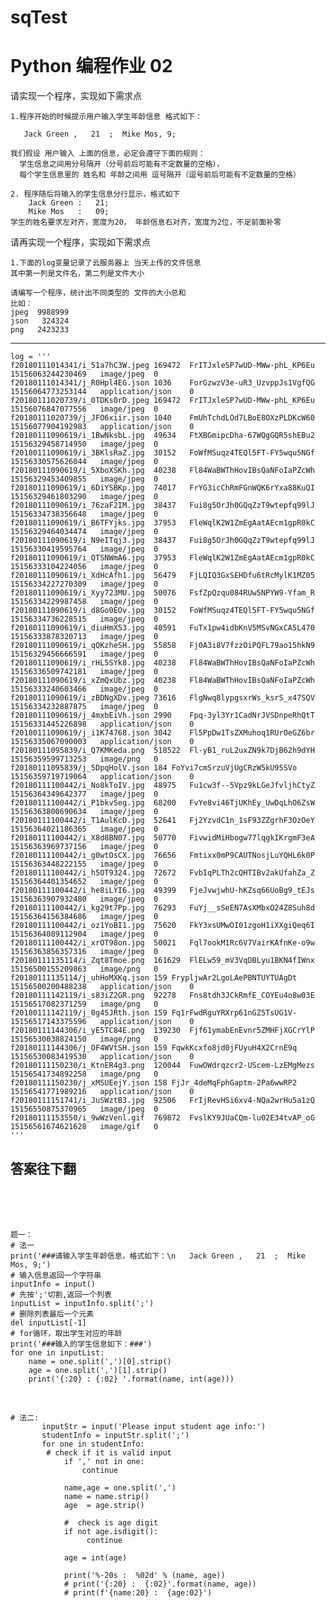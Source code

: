 # sqTest
# Python 编程作业 02

请实现一个程序，实现如下需求点

    1.程序开始的时候提示用户输入学生年龄信息 格式如下：

       Jack Green ,   21  ;  Mike Mos, 9;

    我们假设 用户输入 上面的信息，必定会遵守下面的规则：
      学生信息之间用分号隔开（分号前后可能有不定数量的空格），
      每个学生信息里的 姓名和 年龄之间用 逗号隔开（逗号前后可能有不定数量的空格） 

    2. 程序随后将输入的学生信息分行显示，格式如下
        Jack Green :   21;
        Mike Mos   :   09;
    学生的姓名要求左对齐，宽度为20， 年龄信息右对齐，宽度为2位，不足前面补零



请再实现一个程序，实现如下需求点

    1.下面的log变量记录了云服务器上 当天上传的文件信息
    其中第一列是文件名，第二列是文件大小

    请编写一个程序，统计出不同类型的 文件的大小总和
    比如：
    jpeg  9988999
    json   324324
    png   2423233
  ------------------------------------------------------------------------


    log = '''
    f20180111014341/i_51a7hC3W.jpeg	169472	FrITJxleSP7wUD-MWw-phL_KP6Eu	15156063244230469	image/jpeg	0	
    f20180111014341/j_R0Hpl4EG.json	1036	ForGzwzV3e-uR3_UzvppJs1VgfQG	15156064773253144	application/json	0	
    f20180111020739/i_0TDKs0rD.jpeg	169472	FrITJxleSP7wUD-MWw-phL_KP6Eu	15156076847077556	image/jpeg	0	
    f20180111020739/j_JFO6xiir.json	1040	FmUhTchdLOd7LBoE8OXzPLDKcW60	15156077904192983	application/json	0	
    f20180111090619/i_1BwNksbL.jpg	49634	FtXBGmipcDha-67WQgGQR5shEBu2	15156329458714950	image/jpeg	0	
    f20180111090619/i_3BKlsRaZ.jpg	30152	FoWfMSuqz4TEQl5FT-FY5wqu5NGf	15156330575626044	image/jpeg	0	
    f20180111090619/i_5XboXSKh.jpg	40238	Fl84WaBWThHovIBsQaNFoIaPZcWh	15156329453409855	image/jpeg	0	
    f20180111090619/i_6DiYSBKp.jpg	74017	FrYG3icChRmFGnWQK6rYxa88KuQI	15156329461803290	image/jpeg	0	
    f20180111090619/i_76zaF2IM.jpg	38437	Fui8g5OrJh0GQqZzT9wtepfq99lJ	15156334738356648	image/jpeg	0	
    f20180111090619/i_B6TFYjks.jpg	37953	FleWqlK2W1ZmEgAatAEcm1gpR0kC	15156329464034474	image/jpeg	0	
    f20180111090619/i_N9eITqj3.jpg	38437	Fui8g5OrJh0GQqZzT9wtepfq99lJ	15156330419595764	image/jpeg	0	
    f20180111090619/i_QTSNWmA6.jpg	37953	FleWqlK2W1ZmEgAatAEcm1gpR0kC	15156333104224056	image/jpeg	0	
    f20180111090619/i_XdHcAfh1.jpg	56479	FjLQIQ3GxSEHDfu6tRcMylK1MZ05	15156334227270309	image/jpeg	0	
    f20180111090619/i_Xyy723MU.jpg	50076	FsfZpQzqu084RUw5NPYW9-Yfam_R	15156334229987458	image/jpeg	0	
    f20180111090619/i_d8Go0EOv.jpg	30152	FoWfMSuqz4TEQl5FT-FY5wqu5NGf	15156334736228515	image/jpeg	0	
    f20180111090619/i_diuHmX53.jpg	40591	FuTx1pw4idbKnV5MSvNGxCA5L470	15156333878320713	image/jpeg	0	
    f20180111090619/i_qQKzheSH.jpg	55858	Fj0A3i8V7fzzOiPQFL79ao15hkN9	15156329456666591	image/jpeg	0	
    f20180111090619/i_rHL5SYk8.jpg	40238	Fl84WaBWThHovIBsQaNFoIaPZcWh	15156336509742181	image/jpeg	0	
    f20180111090619/i_xZmQxUbz.jpg	40238	Fl84WaBWThHovIBsQaNFoIaPZcWh	15156333240603466	image/jpeg	0	
    f20180111090619/i_zBDNgXDv.jpeg	73616	FlgNwq8lypgsxrWs_ksrS_x47SQV	15156334232887875	image/jpeg	0	
    f20180111090619/j_4mxbEiVh.json	2990	Fpq-3yl3Yr1CadNrJVSDnpeRhQtT	15156331445226898	application/json	0	
    f20180111090619/j_i1K74768.json	3042	Fl5PpDw1TsZXMuhoq1RUrOeGZ6br	15156335067090003	application/json	0	
    f20180111095839/i_Q7KMKeda.png	518522	Fl-yB1_ruL2uxZN9k7DjB62h9dYH	15156359599713253	image/png	0	
    f20180111095839/j_5DpqHolV.json	184	FoYvi7cmSrzuVjUgCRzW5kU95SVo	15156359719719064	application/json	0	
    f20180111100442/i_No8kToIV.jpg	48975	Fu1cw3f--5Vpz9kLGeJfvljhCtyZ	15156364349642377	image/jpeg	0	
    f20180111100442/i_P1bkvSeg.jpg	68200	FvYe8vi46TjUKhEy_UwDqLhO6ZsW	15156363800690634	image/jpeg	0	
    f20180111100442/i_T1AulKcD.jpg	52641	Fj2YzvdC1n_1sF93ZZgrhF3OzOeY	15156364021186365	image/jpeg	0	
    f20180111100442/i_X8d8BN07.jpg	50770	FivwidMiHbogw77lqgkIKrgmF3eA	15156363969737156	image/jpeg	0	
    f20180111100442/i_g0wtOsCX.jpg	76656	Fmtixx0mP9CAUTNosjLuYQHL6k0P	15156363448222155	image/jpeg	0	
    f20180111100442/i_h5OT9324.jpg	72672	FvbIqPLTh2cQHTIBv2akUfahZa_Z	15156364401354652	image/jpeg	0	
    f20180111100442/i_he8iLYI6.jpg	49399	FjeJvwjwhU-hKZsq66UoBg9_tEJs	15156363907932480	image/jpeg	0	
    f20180111100442/i_kg29t7Pp.jpg	76293	FuYj__sSeEN7AsXMbxO24Z8Suh8d	15156364156384686	image/jpeg	0	
    f20180111100442/i_oz1YoBI1.jpg	75620	FkY3xsUMwOI01zgoH1iXXgiQeq6I	15156364089112904	image/jpeg	0	
    f20180111100442/i_xrOT98on.jpg	50021	Fql7ookM1Rc6V7VairKAfnKe-o9w	15156363856357316	image/jpeg	0	
    f20180111135114/i_Zqt8Tmoe.png	161629	FlELw59_mV3VqDBLyu1BKN4fIWnx	15156500155209863	image/png	0	
    f20180111135114/j_uhHoMXKq.json	159	FrypljwAr2LgoLAePBNTUYTUAgDt	15156500200488238	application/json	0	
    f20180111142119/i_s83iZ2GR.png	92278	Fns8tdh3JCkRmfE_COYEu4o8w03E	15156517082371259	image/png	0	
    f20180111142119/j_0g45JRth.json	159	Fq1rFwdRguYRXrp61nGZ5TsUG1V-	15156517143375596	application/json	0	
    f20180111144306/i_yE5TC84E.png	139230	Fjf61ymabEnEvnr5ZMHFjXGCrYlP	15156530038824150	image/png	0	
    f20180111144306/j_OF4WVtSH.json	159	FqwkKcxfo8jd0jFUyuH4X2CrnE9q	15156530083419530	application/json	0	
    f20180111150230/i_KtnER4g3.png	120044	FuwOWdrqzcr2-UScem-LzEMgMezs	15156541734892258	image/png	0	
    f20180111150230/j_xMSUEejY.json	158	FjJr_4deMqFphGaptm-2Pa6wwRP2	15156541771989216	application/json	0	
    f20180111151741/i_JuSWztB3.jpg	92506	FrIjRevHSi6xv4-NQa2wrHu5a1zQ	15156550875370965	image/jpeg	0	
    f20180111153550/i_9wWzVenl.gif	769872	FvslKY9JUaCQm-lu02E34tvAP_oG	15156561674621628	image/gif	0	
    '''
    
    
    
    
    
    
## 答案往下翻
<br>
<br>
<br>

    题一：
    # 法一
    print('###请输入学生年龄信息，格式如下：\n   Jack Green ,   21  ;  Mike Mos, 9;')
    # 输入信息返回一个字符串
    inputInfo = input()
    # 先按';'切割,返回一个列表
    inputList = inputInfo.split(';')
    # 删除列表最后一个元素
    del inputList[-1]
    # for循环，取出学生对应的年龄
    print('###输入的学生信息如下：###')
    for one in inputList:
        name = one.split(',')[0].strip()
        age = one.split(',')[1].strip()
        print('{:20} : {:02} '.format(name, int(age)))
<br>

    # 法二:
           inputStr = input('Please input student age info:')
           studentInfo = inputStr.split(';')
           for one in studentInfo:
            # check if it is valid input 
                if ',' not in one: 
                    continue

                name,age = one.split(',')
                name = name.strip()
                age  = age.strip()

                #  check is age digit
                if not age.isdigit():
                     continue

                age = int(age)

                print('%-20s :  %02d' % (name, age))
                # print('{:20} :  {:02}'.format(name, age))
                # print(f'{name:20} :  {age:02}')
